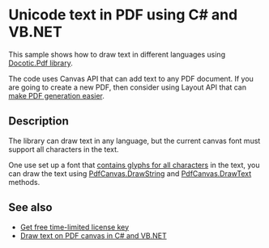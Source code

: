 # Unicode text in PDF using C# and VB.NET

This sample shows how to draw text in different languages using [Docotic.Pdf library](https://bitmiracle.com/pdf-library/).

The code uses Canvas API that can add text to any PDF document. If you are going to create a new PDF, then consider using Layout API that can [make PDF generation easier](https://bitmiracle.com/pdf-library/layout/).

## Description

The library can draw text in any language, but the current canvas font must support all characters in the text.

One use set up a font that [contains glyphs for all characters](https://api.docotic.com/pdffont-containsglyphsfortext) in the text, you can draw the text using [PdfCanvas.DrawString](https://api.docotic.com/pdfcanvas-drawstring) and [PdfCanvas.DrawText](https://api.docotic.com/pdfcanvas-drawtext) methods.

## See also
* [Get free time-limited license key](https://bitmiracle.com/pdf-library/download)
* [Draw text on PDF canvas in C# and VB.NET](/Samples/Text/DrawText)